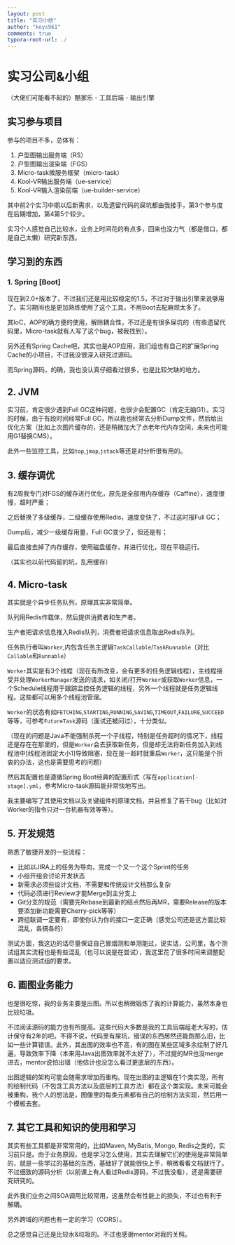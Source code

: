 ```yaml
---
layout: post
title: "实习小结"
author: "keys961"
comments: true
typora-root-url: ./
---
```


# 实习公司&小组

（大佬们可能看不起的）酷家乐 - 工具后端 - 输出引擎

## 实习参与项目

参与的项目不多，总体有：

1. 户型图输出服务端（RS）
2. 户型图输出渲染端（FGS）
3. Micro-task微服务框架（micro-task）
4. Kool-VR输出服务端（ue-service）
5. Kool-VR输入渲染前端（ue-builder-service）

其中前2个实习中期以后新需求，以及遗留代码的屎坑都由我接手，第3个参与度在后期增加，第4第5个较少。

实习个人感觉自己比较水，业务上时间花的有点多，回来也没力气（都是借口，都是自己太懒）研究新东西。

## 学习到的东西

### 1. Spring [Boot]

现在到2.0+版本了，不过我们还是用比较稳定的1.5，不过对于输出引擎来说够用了。实习期间也是更加熟练使用了这个工具，不用Boot去配麻烦太多了。

其IoC，AOP的确方便的使用，解除耦合性，不过还是有很多屎坑的（有些遗留代码里，Micro-task就有人写了这个bug，被我找到）。

另外还有Spring Cache吧，其实也是AOP应用，我们组也有自己的扩展Spring Cache的小项目，不过我没很深入研究过源码。

而Spring源码，的确，我也没认真仔细看过很多，也是比较欠缺的地方。

## 2. JVM

实习前，肯定很少遇到Full GC这种问题，也很少会配置GC（肯定无脑G1）。实习的时候，由于有段时间经常Full GC，所以我也经常去分析Dump文件，然后给出优化方案（比如上次图片缓存的，还是稍微加大了点老年代内存空间，未来也可能用G1替换CMS）。

此外一些监控工具，比如`top`,`jmap`,`jstack`等还是对分析很有用的。

## 3. 缓存调优

有2周我专门对FGS的缓存进行优化，原先是全部用内存缓存（Caffine），速度很慢，超时严重；

之后替换了多级缓存，二级缓存使用Redis，速度变快了，不过这时报Full GC；

Dump后，减少一级缓存用量，Full GC变少了，但还是有；

最后直接去掉了内存缓存，使用磁盘缓存，并进行优化，现在平稳运行。

（其实也以前代码留的坑，乱用缓存）

## 4. Micro-task

其实就是个异步任务队列，原理其实非常简单。

队列用Redis作载体，然后提供消费者和生产者。

生产者把请求信息推入Redis队列，消费者把请求信息取出Redis队列。

任务执行者叫`Worker`,内包含任务主逻辑`TaskCallable`/`TaskRunnable`（对比`Callable`和`Runnable`）

`Worker`其实是有3个线程（现在有所改变，会有更多的任务逻辑线程），主线程接受并处理`WorkerManager`发送的请求，如关闭/打开`Worker`或获取`Worker`信息，一个Schedule线程用于跟踪监控任务逻辑的线程，另外一个线程就是任务逻辑线程。这些都可以用多个线程池管理。

`Worker`的状态有如`FETCHING`,`STARTING`,`RUNNING`,`SAVING`,`TIMEOUT`,`FAILURE`,`SUCCEED`等等，可参考`FutureTask`源码（面试还被问过），十分类似。

（现在的问题是Java不能强制杀死一个子线程，特别是任务超时的情况下，线程还是存在在那里的，但是`Worker`会去获取新任务，但是却无法将新任务加入到线程池中[线程池固定大小1]导致阻塞，现在是一超时就重启`Worker`，这只能是个折衷的办法，这也是需要思考的问题）

然后其配置也是遵循Spring Boot经典的配置形式（写在`application[-stage].yml`，参考Micro-task源码能非常快地写出。

我主要编写了其使用文档以及关键组件的原理文档，并且修复了若干bug（比如对Worker的指令只对一台机器有效等等）。


## 5. 开发规范

熟悉了敏捷开发的一些流程：

- 比如以JIRA上的任务为导向，完成一个又一个这个Sprint的任务
- 小组开组会讨论开发状态
- 新需求必须些设计文档，不需要和传统设计文档那么复杂
- 代码必须进行Review才能Merge到主分支上
- Git分支的规范（需要先Rebase到最新的结点然后再MR，需要Release的版本要添加新功能需要Cherry-pick等等）
- 跨组联调一定要有，即使你认为你的接口一定正确（感觉公司还是这方面比较混乱，各搞各的）

测试方面，我这边的话尽量保证自己冒烟测和单测能过，说实话，公司里，各个测试组其实流程也是有些混乱（也可以说是在尝试），我这里花了很多时间来调整配置以适应测试组的要求。

## 6. 画图业务能力

也是很吃惊，我的业务主要是出图。所以也稍微锻炼了我的计算能力，虽然本身也比较垃圾。

不过阅读源码的能力也有所提高。这些代码大多数是我的工具后端组老大写的，估计保守有2年的吧。不得不说，代码里有屎坑，错误的东西居然还能跑那么旧，比如一些计算错误。此外，其出图的效率也不高，有的图在某些区域多余绘制了好几遍，导致效率下降（本来用Java出图效率就不太好了），不过提的MR也没merge进去，mentor说怕出错（他估计也没怎么看过更底层的东西）。

出图逻辑的架构可能会随需求增加而重构。现在出图的主逻辑在1个类实现，所有的绘制代码（不包含工具方法以及底层的工具方法）都在这个类实现。未来可能会被重构，我个人的想法是，图像里的每类元素都有自己的绘制方法实现，然后用一个模板去套。


## 7. 其它工具和知识的使用和学习

其实有些工具都是非常常用的，比如Maven, MyBatis, Mongo, Redis之类的，实习前只是。由于业务原因，也是学习怎么使用，其实去理解它们的使用是非常简单的，就是一些学过的基础的东西，基础好了就能很快上手，稍微看看文档就行了。不过细致的源码分析（以前课上有人看过Redis源码，不过我没看），还是需要研究研究的。

此外我们业务之间SOA调用比较常用，这虽然会有性能上的损失，不过也有利于解耦。

另外跨域的问题也有一定的学习（CORS）。



总之感觉自己还是比较水&垃圾的。不过也感谢mentor对我的关照。
